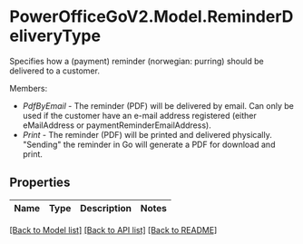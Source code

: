 # PowerOfficeGoV2.Model.ReminderDeliveryType
Specifies how a (payment) reminder (norwegian: purring) should be delivered to a customer.<p>Members:</p><ul><li><i>PdfByEmail</i> - The reminder (PDF) will be delivered by email.                 Can only be used if the customer have an e-mail address registered (either eMailAddress or paymentReminderEmailAddress).</li><li><i>Print</i> - The reminder (PDF) will be printed and delivered physically.                 \"Sending\" the reminder in Go will generate a PDF for download and print.</li></ul>

## Properties

Name | Type | Description | Notes
------------ | ------------- | ------------- | -------------

[[Back to Model list]](../../README.md#documentation-for-models) [[Back to API list]](../../README.md#documentation-for-api-endpoints) [[Back to README]](../../README.md)

